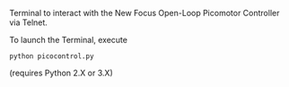 Terminal to interact with the New Focus Open-Loop Picomotor Controller via Telnet.

To launch the Terminal, execute 
```
python picocontrol.py
```
(requires Python 2.X or 3.X)